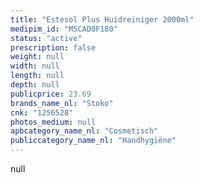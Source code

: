```yaml
---
title: "Estesol Plus Huidreiniger 2000ml"
medipim_id: "M5CAD0F180"
status: "active"
prescription: false
weight: null
width: null
length: null
depth: null
publicprice: 23.69
brands_name_nl: "Stoko"
cnk: "1256528"
photos_medium: null
apbcategory_name_nl: "Cosmetisch"
publiccategory_name_nl: "Handhygiëne"
---
```

null
